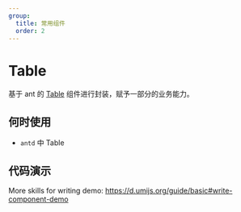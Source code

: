 ```yaml
---
group:
  title: 常用组件
  order: 2
---
```


# Table

基于 ant 的 [Table](https://ant-design.gitee.io/components/button-cn/) 组件进行封装，赋予一部分的业务能力。

## 何时使用

- `antd` 中 Table 

## 代码演示


More skills for writing demo: https://d.umijs.org/guide/basic#write-component-demo
